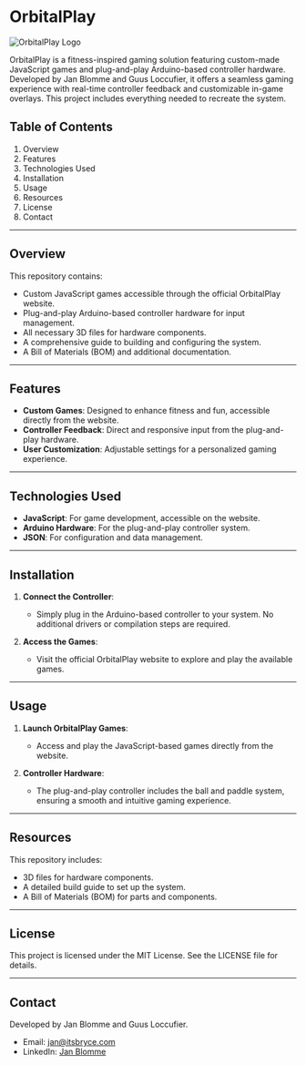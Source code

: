 # OrbitalPlay

![OrbitalPlay Logo](https://orbitalplay.com/images/logo.png)

OrbitalPlay is a fitness-inspired gaming solution featuring custom-made JavaScript games and plug-and-play Arduino-based controller hardware. Developed by Jan Blomme and Guus Loccufier, it offers a seamless gaming experience with real-time controller feedback and customizable in-game overlays. This project includes everything needed to recreate the system.

## Table of Contents
1. Overview
2. Features
3. Technologies Used
4. Installation
5. Usage
6. Resources
7. License
8. Contact

---

## Overview
This repository contains:

- Custom JavaScript games accessible through the official OrbitalPlay website.
- Plug-and-play Arduino-based controller hardware for input management.
- All necessary 3D files for hardware components.
- A comprehensive guide to building and configuring the system.
- A Bill of Materials (BOM) and additional documentation.

---

## Features

- **Custom Games**: Designed to enhance fitness and fun, accessible directly from the website.
- **Controller Feedback**: Direct and responsive input from the plug-and-play hardware.
- **User Customization**: Adjustable settings for a personalized gaming experience.

---

## Technologies Used

- **JavaScript**: For game development, accessible on the website.
- **Arduino Hardware**: For the plug-and-play controller system.
- **JSON**: For configuration and data management.

---

## Installation

1. **Connect the Controller**:
   - Simply plug in the Arduino-based controller to your system. No additional drivers or compilation steps are required.

2. **Access the Games**:
   - Visit the official OrbitalPlay website to explore and play the available games.

---

## Usage

1. **Launch OrbitalPlay Games**:
   - Access and play the JavaScript-based games directly from the website.

2. **Controller Hardware**:
   - The plug-and-play controller includes the ball and paddle system, ensuring a smooth and intuitive gaming experience.

---

## Resources

This repository includes:

- 3D files for hardware components.
- A detailed build guide to set up the system.
- A Bill of Materials (BOM) for parts and components.

---

## License

This project is licensed under the MIT License. See the LICENSE file for details.

---

## Contact
Developed by Jan Blomme and Guus Loccufier.

- Email: [jan@itsbryce.com](mailto:jan@itsbryce.com)
- LinkedIn: [Jan Blomme](https://www.linkedin.com/in/janblomme/)


